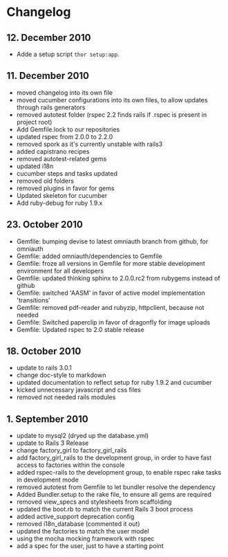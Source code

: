 # Changelog

## 12. December 2010

* Adde a setup script `thor setup:app`.

## 11. December 2010

* moved changelog into its own file
* moved cucumber configurations into its own files, to allow updates through rails generators
* removed autotest folder (rspec 2.2 finds rails if .rspec is present in project root)
* Add Gemfile.lock to our repositories
* updated rspec from 2.0.0 to 2.2.0
* removed spork as it's currently unstable with rails3
* added capistrano recipes
* removed autotest-related gems
* updated i18n
* cucumber steps and tasks updated
* removed old folders
* removed plugins in favor for gems
* Updated skeleton for cucumber
* Add ruby-debug for ruby 1.9.x

## 23. October 2010

* Gemfile: bumping devise to latest omniauth branch from github, for omniauth
* Gemfile: added omniauth/dependencies to Gemfile
* Gemfile: froze all versions in Gemfile for more stable development environment for all developers
* Gemfile: updated thinking sphinx to 2.0.0.rc2 from rubygems instead of github
* Gemfile: switched 'AASM' in favor of active model implementation 'transitions'
* Gemfile: removed pdf-reader and rubyzip, httpclient, because not needed
* Gemfile: Switched paperclip in favor of dragonfly for image uploads
* Gemfile: Updated rspec to 2.0 stable release

## 18. October 2010

* update to rails 3.0.1
* change doc-style to markdown
* updated documentation to reflect setup for ruby 1.9.2 and cucumber
* kicked unnecessary javascript and css files
* removed not needed rails modules

## 1. September 2010

* update to mysql2 (dryed up the database.yml)
* update to Rails 3 Release
* change factory_girl to factory_girl_rails
* add factory_girl_rails to the development group, in order to have fast access to factories within the console
* added rspec-rails to the development group, to enable rspec rake tasks in development mode
* removed autotest from Gemfile to let bundler resolve the dependency
* Added Bundler.setup to the rake file, to ensure all gems are required
* removed view_specs and stylesheets from scaffolding
* updated the boot.rb to match the current Rails 3 boot process
* added active_support deprecation config
* removed i18n_database (commented it out)
* updated the factories to match the user model
* using the mocha mocking framework with rspec
* add a spec for the user, just to have a starting point
